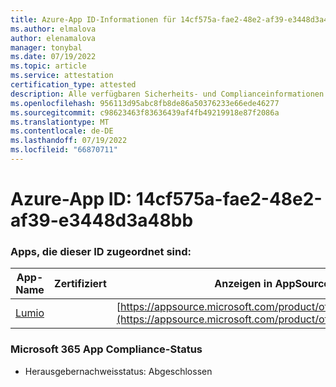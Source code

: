 ```yaml
---
title: Azure-App ID-Informationen für 14cf575a-fae2-48e2-af39-e3448d3a48bb
ms.author: elmalova
author: elenamalova
manager: tonybal
ms.date: 07/19/2022
ms.topic: article
ms.service: attestation
certification_type: attested
description: Alle verfügbaren Sicherheits- und Complianceinformationen für 14cf575a-fae2-48e2-af39-e3448d3a48bb.
ms.openlocfilehash: 956113d95abc8fb8de86a50376233e66ede46277
ms.sourcegitcommit: c98623463f83636439af4fb49219918e87f2086a
ms.translationtype: MT
ms.contentlocale: de-DE
ms.lasthandoff: 07/19/2022
ms.locfileid: "66870711"
---
```

# <a name="azure-app-id-14cf575a-fae2-48e2-af39-e3448d3a48bb"></a>Azure-App ID: 14cf575a-fae2-48e2-af39-e3448d3a48bb


### <a name="apps-associated-with-this-id"></a>Apps, die dieser ID zugeordnet sind:
| **App-Name** | **Zertifiziert** | **Anzeigen in AppSource** |
|--------------|---------------|-----------------------|
| [Lumio](../forward/WA200001874.md) |  | [https://appsource.microsoft.com/product/office/WA200001874](https://appsource.microsoft.com/product/office/WA200001874) |

### <a name="microsoft-365-app-compliance-status"></a>Microsoft 365 App Compliance-Status
- Herausgebernachweisstatus: Abgeschlossen
